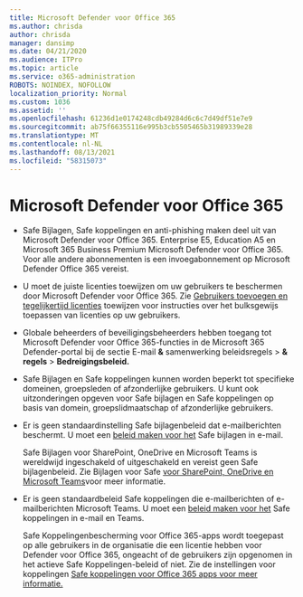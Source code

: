 ```yaml
---
title: Microsoft Defender voor Office 365
ms.author: chrisda
author: chrisda
manager: dansimp
ms.date: 04/21/2020
ms.audience: ITPro
ms.topic: article
ms.service: o365-administration
ROBOTS: NOINDEX, NOFOLLOW
localization_priority: Normal
ms.custom: 1036
ms.assetid: ''
ms.openlocfilehash: 61236d1e0174248cdb49284d6c6c7d49df51e7e9
ms.sourcegitcommit: ab75f66355116e995b3cb5505465b31989339e28
ms.translationtype: MT
ms.contentlocale: nl-NL
ms.lasthandoff: 08/13/2021
ms.locfileid: "58315073"
---
```

# <a name="microsoft-defender-for-office-365"></a>Microsoft Defender voor Office 365

- Safe Bijlagen, Safe koppelingen en anti-phishing maken deel uit van Microsoft Defender voor Office 365. Enterprise E5, Education A5 en Microsoft 365 Business Premium Microsoft Defender voor Office 365. Voor alle andere abonnementen is een invoegabonnement op Microsoft Defender Office 365 vereist.

- U moet de juiste licenties toewijzen om uw gebruikers te beschermen door Microsoft Defender voor Office 365. Zie [Gebruikers toevoegen en tegelijkertijd licenties](https://docs.microsoft.com/microsoft-365/admin/add-users/add-users) toewijzen voor instructies over het bulksgewijs toepassen van licenties op uw gebruikers.

- Globale beheerders of beveiligingsbeheerders hebben toegang tot Microsoft Defender voor Office 365-functies in de Microsoft 365 Defender-portal bij de sectie E-mail **&** samenwerking beleidsregels \> **& regels** \> **Bedreigingsbeleid.**

- Safe Bijlagen en Safe koppelingen kunnen worden beperkt tot specifieke domeinen, groepsleden of afzonderlijke gebruikers. U kunt ook uitzonderingen opgeven voor Safe bijlagen en Safe koppelingen op basis van domein, groepslidmaatschap of afzonderlijke gebruikers.

- Er is geen standaardinstelling Safe bijlagenbeleid dat e-mailberichten beschermt. U moet een [beleid maken voor het](https://docs.microsoft.com/microsoft-365/security/office-365-security/set-up-safe-attachments-policies) Safe bijlagen in e-mail.

  Safe Bijlagen voor SharePoint, OneDrive en Microsoft Teams is wereldwijd ingeschakeld of uitgeschakeld en vereist geen Safe bijlagenbeleid. Zie Bijlagen voor Safe [voor SharePoint, OneDrive en Microsoft Teams](https://docs.microsoft.com/microsoft-365/security/office-365-security/mdo-for-spo-odb-and-teams)voor meer informatie.

- Er is geen standaardbeleid Safe koppelingen die e-mailberichten of e-mailberichten Microsoft Teams. U moet een [beleid maken voor het](https://docs.microsoft.com/microsoft-365/security/office-365-security/set-up-safe-links-policies) Safe koppelingen in e-mail en Teams.

  Safe Koppelingenbescherming voor Office 365-apps wordt toegepast op alle gebruikers in de organisatie die een licentie hebben voor Defender voor Office 365, ongeacht of de gebruikers zijn opgenomen in het actieve Safe Koppelingen-beleid of niet. Zie de instellingen voor koppelingen [Safe koppelingen voor Office 365 apps voor meer informatie.](https://docs.microsoft.com/microsoft-365/security/office-365-security/safe-links#safe-links-settings-for-office-365-apps)
